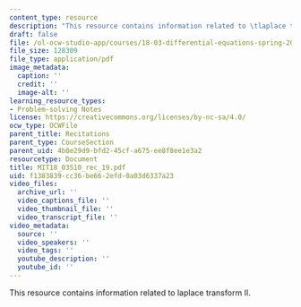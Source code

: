 ```yaml
---
content_type: resource
description: "This resource contains information related to \tlaplace transform II."
draft: false
file: /ol-ocw-studio-app/courses/18-03-differential-equations-spring-2010/f1383839cc36be662efd0a03d6337a23_MIT18_03S10_rec_19.pdf
file_size: 128309
file_type: application/pdf
image_metadata:
  caption: ''
  credit: ''
  image-alt: ''
learning_resource_types:
- Problem-solving Notes
license: https://creativecommons.org/licenses/by-nc-sa/4.0/
ocw_type: OCWFile
parent_title: Recitations
parent_type: CourseSection
parent_uid: 4b0e29d9-bfd2-45cf-a675-ee8f8ee1e3a2
resourcetype: Document
title: MIT18_03S10_rec_19.pdf
uid: f1383839-cc36-be66-2efd-0a03d6337a23
video_files:
  archive_url: ''
  video_captions_file: ''
  video_thumbnail_file: ''
  video_transcript_file: ''
video_metadata:
  source: ''
  video_speakers: ''
  video_tags: ''
  youtube_description: ''
  youtube_id: ''
---
```

This resource contains information related to 	laplace transform II.